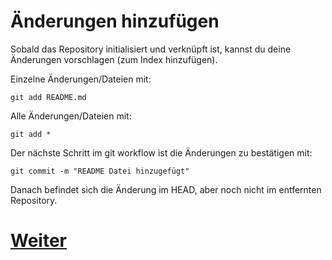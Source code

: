 # Änderungen hinzufügen

Sobald das Repository initialisiert und verknüpft ist, kannst du deine Änderungen vorschlagen (zum Index hinzufügen).

Einzelne Änderungen/Dateien mit:

```
git add README.md
```

Alle Änderungen/Dateien mit:

```
git add *
```

Der nächste Schritt im git workflow ist die Änderungen zu bestätigen mit:

```
git commit -m "README Datei hinzugefügt"
```

Danach befindet sich die Änderung im HEAD, aber noch nicht im entfernten Repository.

# [Weiter](Push.md)
